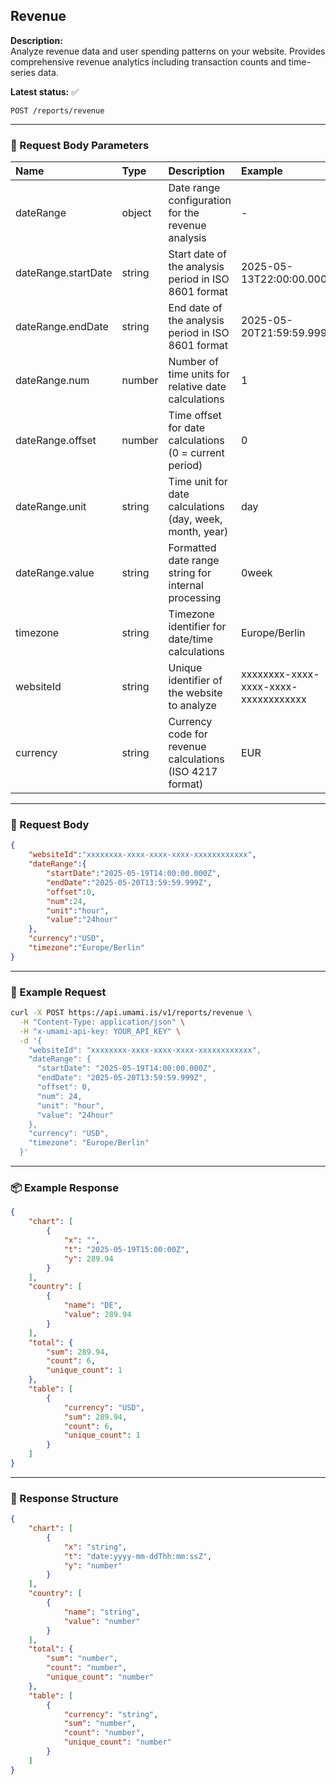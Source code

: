 ## Revenue
<!-- testable: true -->
<!-- expectedStatus: 200 -->
**Description:**  
Analyze revenue data and user spending patterns on your website.
Provides comprehensive revenue analytics including transaction counts and time-series data.

**Latest status:** <!--status-->✅<!--status-end-->

```
POST /reports/revenue
```

---

### 📩 Request Body Parameters
| Name               | Type              | Description                                                 | Example             | Required |
| :----------------- | :---------------- | :---------------------------------------------------------- | :------------------ | :------: |
| dateRange          | object            | Date range configuration for the revenue analysis          | -                   | yes      |
| dateRange.startDate| string            | Start date of the analysis period in ISO 8601 format       | 2025-05-13T22:00:00.000Z| yes  |
| dateRange.endDate  | string            | End date of the analysis period in ISO 8601 format         | 2025-05-20T21:59:59.999Z| yes  |
| dateRange.num      | number            | Number of time units for relative date calculations         | 1                   | yes      |
| dateRange.offset   | number            | Time offset for date calculations (0 = current period)     | 0                   | yes      |
| dateRange.unit     | string            | Time unit for date calculations (day, week, month, year)   | day                 | yes      |
| dateRange.value    | string            | Formatted date range string for internal processing        | 0week               | yes      |
| timezone           | string            | Timezone identifier for date/time calculations             | Europe/Berlin       | yes      |
| websiteId          | string            | Unique identifier of the website to analyze                 | xxxxxxxx-xxxx-xxxx-xxxx-xxxxxxxxxxxx | yes      |
| currency           | string            | Currency code for revenue calculations (ISO 4217 format)   | EUR                 | yes      |

---

### 📨 Request Body
```json
{
    "websiteId":"xxxxxxxx-xxxx-xxxx-xxxx-xxxxxxxxxxxx",
    "dateRange":{
        "startDate":"2025-05-19T14:00:00.000Z",
        "endDate":"2025-05-20T13:59:59.999Z",
        "offset":0,
        "num":24,
        "unit":"hour",
        "value":"24hour"
    },
    "currency":"USD",
    "timezone":"Europe/Berlin"
}
```

---

### 🔁 Example Request
```bash
curl -X POST https://api.umami.is/v1/reports/revenue \
  -H "Content-Type: application/json" \
  -H "x-umami-api-key: YOUR_API_KEY" \
  -d '{
    "websiteId": "xxxxxxxx-xxxx-xxxx-xxxx-xxxxxxxxxxxx",
    "dateRange": {
      "startDate": "2025-05-19T14:00:00.000Z",
      "endDate": "2025-05-20T13:59:59.999Z",
      "offset": 0,
      "num": 24,
      "unit": "hour",
      "value": "24hour"
    },
    "currency": "USD",
    "timezone": "Europe/Berlin"
  }'
```

---

### 📦 Example Response
```json
{
    "chart": [
        {
            "x": "",
            "t": "2025-05-19T15:00:00Z",
            "y": 289.94
        }
    ],
    "country": [
        {
            "name": "DE",
            "value": 289.94
        }
    ],
    "total": {
        "sum": 289.94,
        "count": 6,
        "unique_count": 1
    },
    "table": [
        {
            "currency": "USD",
            "sum": 289.94,
            "count": 6,
            "unique_count": 1
        }
    ]
}
```

---

### 📘 Response Structure
```json
{
    "chart": [
        {
            "x": "string",
            "t": "date:yyyy-mm-ddThh:mm:ssZ",
            "y": "number"
        }
    ],
    "country": [
        {
            "name": "string",
            "value": "number"
        }
    ],
    "total": {
        "sum": "number",
        "count": "number",
        "unique_count": "number"
    },
    "table": [
        {
            "currency": "string",
            "sum": "number",
            "count": "number",
            "unique_count": "number"
        }
    ]
}
```
